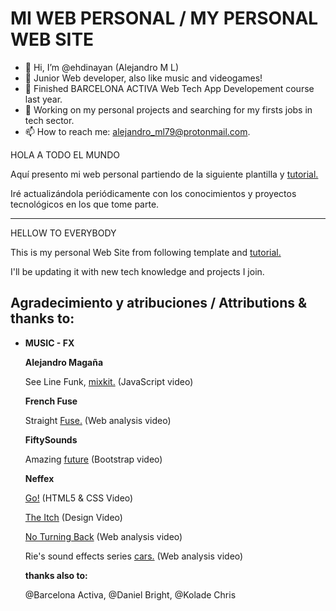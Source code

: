 # MI WEB PERSONAL / MY PERSONAL WEB SITE


- 👋 Hi, I’m @ehdinayan (Alejandro M L)
- 🌱 Junior Web developer, also like music and videogames!
- 💞️ Finished BARCELONA ACTIVA Web Tech App Developement course last year.
- 💞️ Working on my personal projects and searching for my firsts jobs in tech sector.
- 📫 How to reach me: alejandro_ml79@protonmail.com.



<!---
ehdinayan/ehdinayan is a ✨ special ✨ repository because its `README.md` (this file) appears on your GitHub profile.
You can click the Preview link to take a look at your changes.
--->

HOLA A TODO EL MUNDO

Aquí  presento mi web personal partiendo de la siguiente plantilla y [tutorial.](https://www.freecodecamp.org/news/how-to-build-a-developer-portfolio-website/)

Iré actualizándola periódicamente con los conocimientos y proyectos tecnológicos en los que tome parte.
_____________________________________________________________________
HELLOW TO EVERYBODY

This is my personal Web Site from following template and [tutorial.](https://www.freecodecamp.org/news/how-to-build-a-developer-portfolio-website/)

I'll be updating it with new tech knowledge and projects I join.

## Agradecimiento y atribuciones / Attributions & thanks to:

- **MUSIC - FX**

  **Alejandro Magaña**

  See Line Funk, [mixkit.](https://mixkit.co/) (JavaScript video)

  **French Fuse**

  Straight [Fuse.](https://www.youtube.com/watch?v=6ozdaINBLhQ) (Web analysis video)

  **FiftySounds**

  Amazing [future](https://www.fiftysounds.com/es/musica-libre-de-derechos/ambiente.html) (Bootstrap video)

  **Neffex**

  [Go!](https://www.youtube.com/watch?v=X5cfg26vkOQ) (HTML5 & CSS Video)

  [The Itch](https://www.youtube.com/watch?v=9uYhFfXXtwA)  (Design Video)

  [No Turning Back](https://www.youtube.com/watch?v=WzHyamdBZ2Y)  (Web analysis video)

  Rie's sound effects series [cars.](https://freesound.org/people/Rie-chanThirty/sounds/683896/) (Web analysis video)

  **thanks also to:**

  @Barcelona Activa, @Daniel Bright, @Kolade Chris
